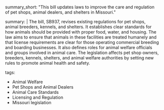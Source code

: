 summary_short: "This bill updates laws to improve the care and regulation of pet shops, animal dealers, and shelters in Missouri."

summary: |
  The bill, SB937, revises existing regulations for pet shops, animal breeders, kennels, and shelters. It establishes clear standards for how animals should be provided with proper food, water, and housing. The law aims to ensure that animals in these facilities are treated humanely and that license requirements are clear for those operating commercial breeding and boarding businesses. It also defines roles for animal welfare officials and groups involved in animal care. The legislation affects pet shop owners, breeders, kennels, shelters, and animal welfare authorities by setting new rules to promote animal health and safety.

tags:
  - Animal Welfare
  - Pet Shops and Animal Dealers
  - Animal Care Standards
  - Licensing and Regulation
  - Missouri legislation
